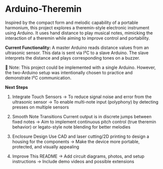 # Arduino-Theremin
Inspired by the compact form and melodic capability of a portable harmonium, this project explores a theremin-style electronic instrument using Arduino. It uses hand distance to play musical notes, mimicking the interaction of a theremin while aiming to improve control and portability.

**Current Functionality:**
A master Arduino reads distance values from an ultrasonic sensor.
This data is sent via I²C to a slave Arduino.
The slave interprets the distance and plays corresponding tones on a buzzer.

🔧 Note: This project could be implemented with a single Arduino. However, the two-Arduino setup was intentionally chosen to practice and demonstrate I²C communication.

**Next Steps**
1. Integrate Touch Sensors
      -> To reduce signal noise and error from the ultrasonic sensor
      -> To enable multi-note input (polyphony) by detecting presses on multiple sensors

3. Smooth Note Transitions
Current output is in discrete jumps between fixed notes -> Aim to implement continuous pitch control (true theremin behavior) or legato-style note blending for better melodies

4. Enclosure Design
Use CAD and laser cutting/2D printing to design a housing for the components -> Make the device more portable, protected, and visually appealing

5. Improve This README
      -> Add circuit diagrams, photos, and setup instructions
      -> Include demo videos and possible extensions
